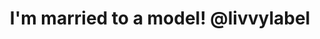 ---
categories: [photos]
thumbnail: https://scontent.cdninstagram.com/hphotos-xaf1/t51.2885-15/e15/10554020_736787679773305_504346277_n.jpg
added-at: March 26, 2015 at 12:59PM
source: https://instagram.com/p/0stCZRoybf/
title: I'm married to a model! @livvylabel
---
